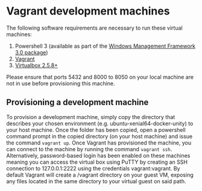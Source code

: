 # Vagrant development machines

The following software requirements are necessary to run these virtual machines:

1. Powershell 3 (available as part of the [Windows Management Framework 3.0 package](https://www.microsoft.com/en-us/download/details.aspx?id=34595))
1. [Vagrant](https://www.vagrantup.com/downloads.html)
1. [Virtualbox 2.5.8+](https://www.virtualbox.org/wiki/Downloads)

Please ensure that ports 5432 and 8000 to 8050 on your local machine are not in use before provisioning this machine.

## Provisioning a development machine

To provision a development machine, simply copy the directory that describes your chosen environment (e.g. ubuntu-xenial64-docker-unity) to your host machine. 
Once the folder has been copied, open a powershell command prompt in the copied directory (on your host machine) and issue the command `vagrant up`.
Once Vagrant has provisioned the machine, you can connect to the machine by running the command `vagrant ssh`. 
Alternatively, password-based login has been enabled on these machines meaning you can access the virtual box using PuTTY
by creating an SSH connection to 127.0.0.1:2222 using the credentials vagrant:vagrant.
By default Vagrant will create a /vagrant directory on your guest VM, exposing any files located in the same directory to your virtual guest on said path.